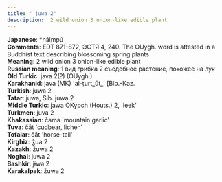 ```yaml
---
title: " juwa 2"
description:  2 wild onion 3 onion-like edible plant
---
```


<strong>Japanese</strong>:  *náimpú<br>
<strong>Comments</strong>:  EDT 871-872, ЭСТЯ 4, 240. The OUygh. word is attested in a Buddhist text describing blossoming spring plants<br>
<strong>Meaning</strong>:  2 wild onion 3 onion-like edible plant<br>
<strong>Russian meaning</strong>:  1 вид грибка 2 съедобное растение, похожее на лук<br>
<strong>Old Turkic</strong>:  java 2(?) (OUygh.)<br>
<strong>Karakhanid</strong>:  java (MK) 'al-ṭurt_ūt_' [Bib.-Kaz.<br>
<strong>Turkish</strong>:  juwa 2<br>
<strong>Tatar</strong>:  juwa, Sib. juwa 2<br>
<strong>Middle Turkic</strong>:  jawa OKypch (Houts.) 2, 'leek'<br>
<strong>Turkmen</strong>:  juva 2<br>
<strong>Khakassian</strong>:  čama 'mountain garlic'<br>
<strong>Tuva</strong>:  čāt 'cudbear, lichen'<br>
<strong>Tofalar</strong>:  čāt 'horse-tail'<br>
<strong>Kirghiz</strong>:  ǯua 2<br>
<strong>Kazakh</strong>:  žuwa 2<br>
<strong>Noghai</strong>:  juwa 2<br>
<strong>Bashkir</strong>:  jɨwa 2<br>
<strong>Karakalpak</strong>:  žuwa 2<br>



